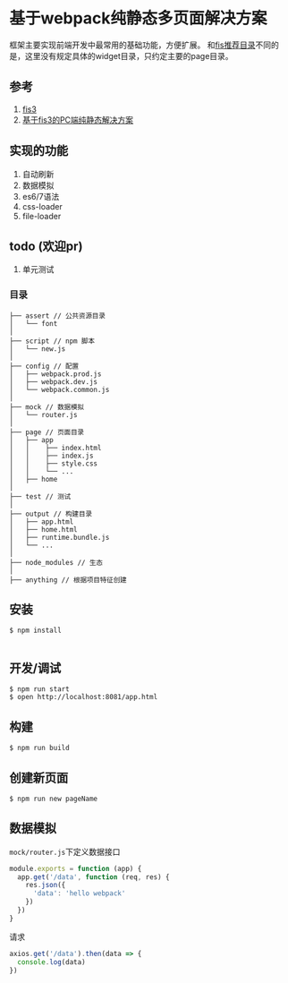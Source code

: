 # 基于webpack纯静态多页面解决方案
框架主要实现前端开发中最常用的基础功能，方便扩展。
和[fis推荐目录](https://github.com/fex-team/fis3-solutions/blob/master/intro.md#目录规范-1)不同的是，这里没有规定具体的widget目录，只约定主要的page目录。

## 参考
1. [fis3](http://fex-team.github.io/fis3/index.html)
2. [基于fis3的PC端纯静态解决方案](https://github.com/fancyboynet/fis3-www-demo)

## 实现的功能
1. 自动刷新
2. 数据模拟
3. es6/7语法
4. css-loader
5. file-loader

## todo (欢迎pr)
1. 单元测试

### 目录

```
├── assert // 公共资源目录
│   └── font
│
├── script // npm 脚本
│   └── new.js
│
├── config // 配置
│   ├── webpack.prod.js
│   ├── webpack.dev.js
│   └── webpack.common.js
│
├── mock // 数据模拟
│   └── router.js
│
├── page // 页面目录
│   ├── app
│   │    ├── index.html
│   │    ├── index.js
│   │    ├── style.css
│   │    └── ...
│   ├── home
│
├── test // 测试
│
├── output // 构建目录
│   ├── app.html
│   ├── home.html
│   ├── runtime.bundle.js
│   └── ...
│
├── node_modules // 生态
│
├── anything // 根据项目特征创建

```
## 安装

```
$ npm install
    
```

## 开发/调试
```$xslt
$ npm run start
$ open http://localhost:8081/app.html
```

## 构建
```$xslt
$ npm run build
```

## 创建新页面
```$xslt
$ npm run new pageName
```

## 数据模拟
`mock/router.js`下定义数据接口
```js
module.exports = function (app) {
  app.get('/data', function (req, res) {
    res.json({
      'data': 'hello webpack'
    })
  })
}
```
请求
```js
axios.get('/data').then(data => {
  console.log(data)
})
```